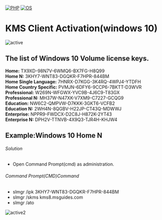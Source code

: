 [![PHP](https://img.shields.io/badge/Microsoft20%Learn-KMS-blue.svg)](https://www.php.net/downloads.php)
[![OS](https://img.shields.io/badge/Tested%20On-Windows10-yellowgreen.svg)](https://en.wikipedia.org/wiki/Linux)

# KMS Client Activation(windows 10)


![active](https://user-images.githubusercontent.com/69615463/123890741-95a7bb80-d979-11eb-9b74-9a931852c558.png)


<h2>The list of Windows 10 Volume license keys.</h2>



<b> Home:</b>                  TX9XD-98N7V-6WMQ6-BX7FG-H8Q99
 <br>
<b>Home N:</b>                 3KHY7-WNT83-DGQKR-F7HPR-844BM
<br>
<b>Home Single Language:</b>   7HNRX-D7KGG-3K4RQ-4WPJ4-YTDFH
<br>
<b>Home Country Specific:</b>  PVMJN-6DFY6-9CCP6-7BKTT-D3WVR
<br>
<b>Professional:</b>          W269N-WFGWX-YVC9B-4J6C9-T83GX
<br>
<b>Professional N:</b>        MH37W-N47XK-V7XM9-C7227-GCQG9
<br>
<b>Education:</b>             NW6C2-QMPVW-D7KKK-3GKT6-VCFB2
<br>
<b>Education N:</b>            2WH4N-8QGBV-H22JP-CT43Q-MDWWJ
<br>
<b>Enterprise:</b>             NPPR9-FWDCX-D2C8J-H872K-2YT43
<br>
<b>Enterprise N:</b>           DPH2V-TTNVB-4X9Q3-TJR4H-KHJW4
<br>


## Example:Windows 10 Home N ##


<h6>Solution</h6>

+ Open Command Prompt(cmd) as administration.

<h6>Command Prompt(CMD)Command</h6>

+ slmgr  /ipk 3KHY7-WNT83-DGQKR-F7HPR-844BM
+ slmgr  /skms  kms8.msguides.com
+ slmgr /ato

![active2](https://user-images.githubusercontent.com/69615463/123890240-b3285580-d978-11eb-90e2-0158ba8b0cac.png)

